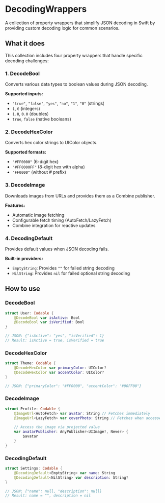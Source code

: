# DecodingWrappers

A collection of property wrappers that simplify JSON decoding in Swift by providing custom decoding logic for common scenarios.

## What it does

This collection includes four property wrappers that handle specific decoding challenges:

### 1. DecodeBool
Converts various data types to boolean values during JSON decoding.

**Supported inputs:**
- `"true"`, `"false"`, `"yes"`, `"no"`, `"1"`, `"0"` (strings)
- `1`, `0` (integers)
- `1.0`, `0.0` (doubles)
- `true`, `false` (native booleans)

### 2. DecodeHexColor
Converts hex color strings to UIColor objects.

**Supported formats:**
- `"#FF0000"` (6-digit hex)
- `"#FF0000FF"` (8-digit hex with alpha)
- `"FF0000"` (without # prefix)

### 3. DecodeImage
Downloads images from URLs and provides them as a Combine publisher.

**Features:**
- Automatic image fetching
- Configurable fetch timing (AutoFetch/LazyFetch)
- Combine integration for reactive updates

### 4. DecodingDefault
Provides default values when JSON decoding fails.

**Built-in providers:**
- `EmptyString`: Provides `""` for failed string decoding
- `NilString`: Provides `nil` for failed optional string decoding

## How to use

### DecodeBool
```swift
struct User: Codable {
    @DecodeBool var isActive: Bool
    @DecodeBool var isVerified: Bool
}

// JSON: {"isActive": "yes", "isVerified": 1}
// Result: isActive = true, isVerified = true
```

### DecodeHexColor
```swift
struct Theme: Codable {
    @DecodeHexColor var primaryColor: UIColor?
    @DecodeHexColor var accentColor: UIColor?
}

// JSON: {"primaryColor": "#FF0000", "accentColor": "#00FF00"}
```

### DecodeImage
```swift
struct Profile: Codable {
    @ImageUrl<AutoFetch> var avatar: String // Fetches immediately
    @ImageUrl<LazyFetch> var coverPhoto: String // Fetches when accessed
    
    // Access the image via projected value
    var avatarPublisher: AnyPublisher<UIImage?, Never> {
        $avatar
    }
}
```

### DecodingDefault
```swift
struct Settings: Codable {
    @DecodingDefault<EmptyString> var name: String
    @DecodingDefault<NilString> var description: String?
}

// JSON: {"name": null, "description": null}
// Result: name = "", description = nil
```
